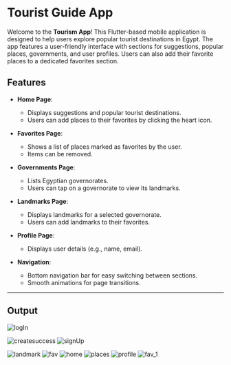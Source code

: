 # Tourist Guide App

Welcome to the **Tourism App**! This Flutter-based mobile application is designed to help users explore popular tourist destinations in Egypt. The app features a user-friendly interface with sections for suggestions, popular places, governments, and user profiles. Users can also add their favorite places to a dedicated favorites section.



## Features

- **Home Page**:
  - Displays suggestions and popular tourist destinations.
  - Users can add places to their favorites by clicking the heart icon.

- **Favorites Page**:
  - Shows a list of places marked as favorites by the user.
  - Items can be removed.

- **Governments Page**:
  - Lists Egyptian governorates.
  - Users can tap on a governorate to view its landmarks.

- **Landmarks Page**:
  - Displays landmarks for a selected governorate.
  - Users can add landmarks to their favorites.

- **Profile Page**:
  - Displays user details (e.g., name, email).

- **Navigation**:
  - Bottom navigation bar for easy switching between sections.
  - Smooth animations for page transitions.

---

## Output

![logIn](https://github.com/user-attachments/assets/da394ba6-f1d8-42b5-8ae3-ce96a65fe4de)



![createsuccess](https://github.com/user-attachments/assets/f35a7527-21ff-4676-b50d-b1a3d1b85ea1)
![signUp](https://github.com/user-attachments/assets/2a459f2f-c9cd-4b64-8b63-62e100eca85b)

![landmark](https://github.com/user-attachments/assets/27026733-fc9c-42e6-b0af-c7b3f51be51f)
![fav](https://github.com/user-attachments/assets/b3aa33de-cd2c-47da-b17e-24f41d33220c)
![home](https://github.com/user-attachments/assets/d762bf79-554e-4ebc-869b-d6a5bddf7fa0)
![places](https://github.com/user-attachments/assets/c1489188-7dd8-4e9c-a2ab-426708213189)
![profile](https://github.com/user-attachments/assets/fdc9b275-0047-4d5b-89cd-8cb28af43ec2)
![fav_1](https://github.com/user-attachments/assets/0e457906-5ab3-49d3-8893-8f47c12a13ff)

